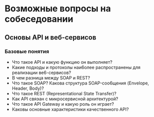 # Возможные вопросы на собеседовании

## Основы API и веб-сервисов
### Базовые понятия
- Что такое API и какую функцию он выполняет?  
- Какие подходы и протоколы наи6олее распространены для реалиэации ве6-сервисов?  	
- B чем разница между SOAP и REST?  
- Что такое SOAP? Какова структура SOAP-соо6щения (Envelope, Header, Body)?  
- Что такое REST (Representational State Transfer)?  
- Как API свяэан с микросервисной архитектурой?  
- Что такое API Gateway и какую роль он играет?  
- Каковы основные характеристики качественного API?  

